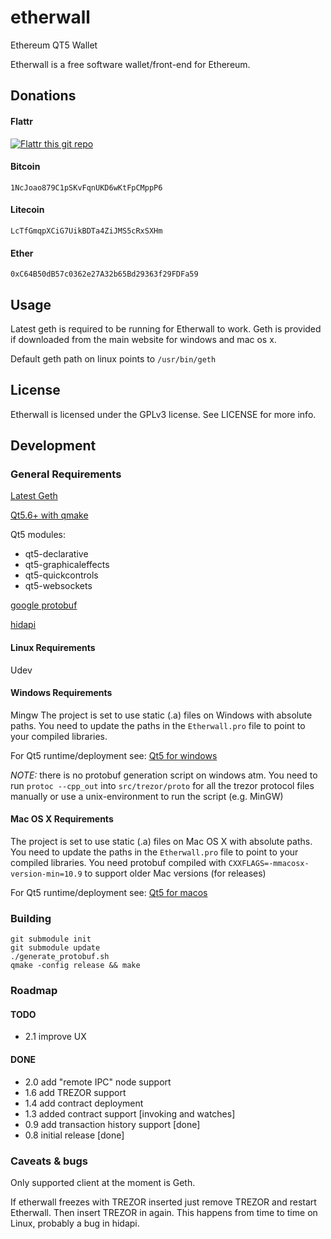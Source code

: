 # etherwall

Ethereum QT5 Wallet

Etherwall is a free software wallet/front-end for Ethereum.

## Donations

#### Flattr
[![Flattr this git repo](http://api.flattr.com/button/flattr-badge-large.png)](https://flattr.com/submit/auto?user_id=Almindor&url=https://github.com/almindor/etherwall&title=Etherwall&language=&tags=github&category=software)

#### Bitcoin
`1NcJoao879C1pSKvFqnUKD6wKtFpCMppP6`

#### Litecoin
`LcTfGmqpXCiG7UikBDTa4ZiJMS5cRxSXHm`

#### Ether
`0xC64B50dB57c0362e27A32b65Bd29363f29FDFa59`


## Usage

Latest geth is required to be running for Etherwall to work. Geth is provided if downloaded from the main website for windows and mac os x.

Default geth path on linux points to `/usr/bin/geth`

## License

Etherwall is licensed under the GPLv3 license. See LICENSE for more info.

## Development

### General Requirements

[Latest Geth](https://github.com/ethereum/go-ethereum/releases)

[Qt5.6+ with qmake](https://www.qt.io/developers/)

Qt5 modules:
* qt5-declarative
* qt5-graphicaleffects
* qt5-quickcontrols
* qt5-websockets

[google protobuf](https://github.com/google/protobuf)

[hidapi](https://github.com/signal11/hidapi)

#### Linux Requirements

Udev

#### Windows Requirements

Mingw
The project is set to use static (.a) files on Windows with absolute paths.
You need to update the paths in the `Etherwall.pro` file to point to your compiled libraries.

For Qt5 runtime/deployment see: [Qt5 for windows](http://doc.qt.io/qt-5/windows-deployment.html)

*NOTE:* there is no protobuf generation script on windows atm. You need to run `protoc --cpp_out` into `src/trezor/proto` for all the trezor protocol files manually or use a unix-environment to run the script (e.g. MinGW)

#### Mac OS X Requirements

The project is set to use static (.a) files on Mac OS X with absolute paths.
You need to update the paths in the `Etherwall.pro` file to point to your compiled libraries.
You need protobuf compiled with `CXXFLAGS=-mmacosx-version-min=10.9` to support older Mac versions (for releases)

For Qt5 runtime/deployment see: [Qt5 for macos](http://doc.qt.io/qt-5/osx.html#deploying-applications-on-macos)

### Building

```
git submodule init
git submodule update
./generate_protobuf.sh
qmake -config release && make
```

### Roadmap

#### TODO

- 2.1 improve UX

#### DONE

- 2.0 add "remote IPC" node support
- 1.6 add TREZOR support
- 1.4 add contract deployment
- 1.3 added contract support [invoking and watches]
- 0.9 add transaction history support [done]
- 0.8 initial release [done]

### Caveats & bugs

Only supported client at the moment is Geth.

If etherwall freezes with TREZOR inserted just remove TREZOR and restart Etherwall. Then insert TREZOR in again. This happens from time to time on Linux, probably a bug in hidapi.
